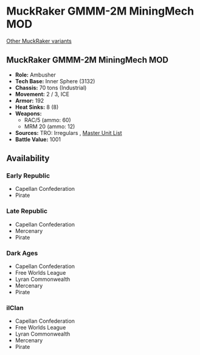 # MuckRaker GMMM-2M MiningMech MOD 

[Other MuckRaker variants](../muckraker.md) 

## MuckRaker GMMM-2M MiningMech MOD 

- **Role:** Ambusher 
- **Tech Base:** Inner Sphere (3132) 
- **Chassis:** 70 tons (Industrial) 
- **Movement:** 2 / 3, ICE 
- **Armor:** 192 
- **Heat Sinks:** 8 (8) 
- **Weapons:** 
  - RAC/5 (ammo: 60) 
  - MRM 20 (ammo: 12) 
- **Sources:** TRO: Irregulars , [Master Unit List](http://masterunitlist.info/Unit/Details/7827) 
- **Battle Value:** 1001 

## Availability 

### Early Republic 

- Capellan Confederation 
- Pirate 

### Late Republic 

- Capellan Confederation 
- Mercenary 
- Pirate 

### Dark Ages 

- Capellan Confederation 
- Free Worlds League 
- Lyran Commonwealth 
- Mercenary 
- Pirate 

### ilClan 

- Capellan Confederation 
- Free Worlds League 
- Lyran Commonwealth 
- Mercenary 
- Pirate 


